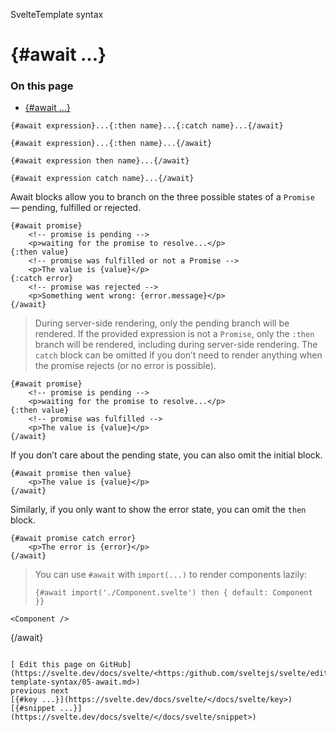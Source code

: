SvelteTemplate syntax

# {#await ...}

### On this page

- [{#await ...}](https://svelte.dev/docs/svelte/</docs/svelte/await>)

```
{#await expression}...{:then name}...{:catch name}...{/await}
```

```
{#await expression}...{:then name}...{/await}
```

```
{#await expression then name}...{/await}
```

```
{#await expression catch name}...{/await}
```

Await blocks allow you to branch on the three possible states of a `Promise`[](https://svelte.dev/docs/svelte/<https:/developer.mozilla.org/en-US/docs/Web/JavaScript/Reference/Global_Objects/Promise>) — pending, fulfilled or rejected.

```
{#await promise}
	<!-- promise is pending -->
	<p>waiting for the promise to resolve...</p>
{:then value}
	<!-- promise was fulfilled or not a Promise -->
	<p>The value is {value}</p>
{:catch error}
	<!-- promise was rejected -->
	<p>Something went wrong: {error.message}</p>
{/await}
```

> During server-side rendering, only the pending branch will be rendered.
> If the provided expression is not a `Promise`, only the `:then` branch will be rendered, including during server-side rendering.
> The `catch` block can be omitted if you don’t need to render anything when the promise rejects (or no error is possible).

```
{#await promise}
	<!-- promise is pending -->
	<p>waiting for the promise to resolve...</p>
{:then value}
	<!-- promise was fulfilled -->
	<p>The value is {value}</p>
{/await}
```

If you don’t care about the pending state, you can also omit the initial block.

```
{#await promise then value}
	<p>The value is {value}</p>
{/await}
```

Similarly, if you only want to show the error state, you can omit the `then` block.

```
{#await promise catch error}
	<p>The error is {error}</p>
{/await}
```

> You can use `#await` with `import(...)`[](https://svelte.dev/docs/svelte/<https:/developer.mozilla.org/en-US/docs/Web/JavaScript/Reference/Operators/import>) to render components lazily:
>
> ```
> {#await import('./Component.svelte') then { default: Component }}
> ```

    <Component />

{/await}

```

[ Edit this page on GitHub](https://svelte.dev/docs/svelte/<https:/github.com/sveltejs/svelte/edit/main/documentation/docs/03-template-syntax/05-await.md>)
previous next
[{#key ...}](https://svelte.dev/docs/svelte/</docs/svelte/key>) [{#snippet ...}](https://svelte.dev/docs/svelte/</docs/svelte/snippet>)
```
